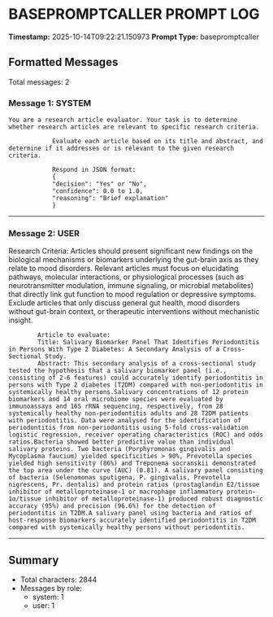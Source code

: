 # BASEPROMPTCALLER PROMPT LOG
**Timestamp:** 2025-10-14T09:22:21.150973
**Prompt Type:** basepromptcaller

## Formatted Messages
Total messages: 2

### Message 1: SYSTEM

```
You are a research article evaluator. Your task is to determine whether research articles are relevant to specific research criteria.

            Evaluate each article based on its title and abstract, and determine if it addresses or is relevant to the given research criteria.

            Respond in JSON format:
            {
            "decision": "Yes" or "No",
            "confidence": 0.0 to 1.0,
            "reasoning": "Brief explanation"
            }
```

---

### Message 2: USER

Research Criteria: Articles should present significant new findings on the biological mechanisms or biomarkers underlying the gut-brain axis as they relate to mood disorders. Relevant articles must focus on elucidating pathways, molecular interactions, or physiological processes (such as neurotransmitter modulation, immune signaling, or microbial metabolites) that directly link gut function to mood regulation or depressive symptoms. Exclude articles that only discuss general gut health, mood disorders without gut-brain context, or therapeutic interventions without mechanistic insight.

            Article to evaluate:
            Title: Salivary Biomarker Panel That Identifies Periodontitis in Persons With Type 2 Diabetes: A Secondary Analysis of a Cross-Sectional Study.
            Abstract: This secondary analysis of a cross-sectional study tested the hypothesis that a salivary biomarker panel (i.e., consisting of 2-6 features) could accurately identify periodontitis in persons with Type 2 diabetes (T2DM) compared with non-periodontitis in systemically healthy persons.Salivary concentrations of 12 protein biomarkers and 14 oral microbiome species were evaluated by immunoassays and 16S rRNA sequencing, respectively, from 28 systemically healthy non-periodontitis adults and 28 T2DM patients with periodontitis. Data were analysed for the identification of periodontitis from non-periodontitis using 5-fold cross-validation logistic regression, receiver operating characteristics (ROC) and odds ratios.Bacteria showed better predictive value than individual salivary proteins. Two bacteria (Porphyromonas gingivalis and Mycoplasma faucium) yielded specificities > 90%, Prevotella species yielded high sensitivity (86%) and Treponema socranskii demonstrated the top area under the curve (AUC) (0.81). A salivary panel consisting of bacteria (Selenomonas sputigena, P. gingivalis, Prevotella nigrescens, Pr. dentalis) and protein ratios (prostaglandin E2/tissue inhibitor of metalloproteinase-1 or macrophage inflammatory protein-1α/tissue inhibitor of metalloproteinase-1) produced robust diagnostic accuracy (95%) and precision (96.6%) for the detection of periodontitis in T2DM.A salivary panel using bacteria and ratios of host-response biomarkers accurately identified periodontitis in T2DM compared with systemically healthy persons without periodontitis.

---

## Summary
- Total characters: 2844
- Messages by role:
  - system: 1
  - user: 1